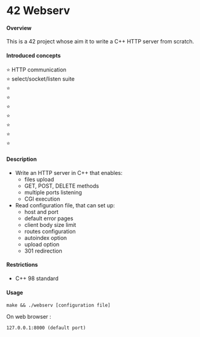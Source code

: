 # 42 Webserv

#### Overview
This is a 42 project whose aim it to write a C++ HTTP server from scratch.
#### Introduced concepts
⭐ HTTP communication   
⭐ select/socket/listen suite  
⭐   
⭐   
⭐   
⭐   
⭐   
⭐   
⭐   
#### Description
- Write an HTTP server in C++ that enables:
    - files upload
    - GET, POST, DELETE methods
    - multiple ports listening
    - CGI execution
- Read configuration file, that can set up:
    - host and port
    - default error pages
    - client body size limit
    - routes configuration
    - autoindex option
    - upload option
    - 301 redirection
#### Restrictions
- C++ 98 standard
#### Usage
    make && ./webserv [configuration file]
On web browser :  

    127.0.0.1:8000 (default port)
